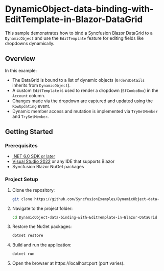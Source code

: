 # DynamicObject-data-binding-with-EditTemplate-in-Blazor-DataGrid
This sample demonstrates how to bind a Syncfusion Blazor DataGrid to a `DynamicObject` and use the `EditTemplate` feature for editing fields like dropdowns dynamically.

## Overview

In this example:

- The DataGrid is bound to a list of dynamic objects (`OrdersDetails` inherits from `DynamicObject`).
- A custom `EditTemplate` is used to render a dropdown (`SfComboBox`) in the `Account` column.
- Changes made via the dropdown are captured and updated using the `RowUpdating` event.
- Dynamic member access and mutation is implemented via `TryGetMember` and `TrySetMember`.

## Getting Started

### Prerequisites

- [.NET 6.0 SDK or later](https://dotnet.microsoft.com/en-us/download)
- [Visual Studio 2022](https://visualstudio.microsoft.com/) or any IDE that supports Blazor
- Syncfusion Blazor NuGet packages

### Project Setup

1. Clone the repository:

   ```bash
   git clone https://github.com/SyncfusionExamples/DynamicObject-data-binding-with-EditTemplate-in-Blazor-DataGrid.git
   ```
2. Navigate to the project folder:

    ```bash
    cd DynamicObject-data-binding-with-EditTemplate-in-Blazor-DataGrid
    ```
3. Restore the NuGet packages:

    ```bash
    dotnet restore
    ```
4. Build and run the application:

    ```bash
    dotnet run
    ```
5. Open the browser at https://localhost:port (port varies).